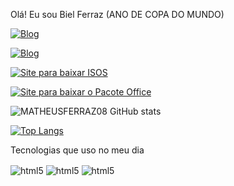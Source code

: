Olá! Eu sou Biel Ferraz (ANO DE COPA DO MUNDO)

[![Blog](https://img.shields.io/badge/Instagram-E4405F?style=for-the-badge&logo=instagram&logoColor=white)](https://www.instagram.com/__b.i.e.l__10/)


[![Blog](https://img.shields.io/badge/twitter-E4405F?style=for-the-badge&logo=twitter&logoColor=white)](https://twitter.com/M_Biel_Ferraz)


[![Site para baixar ISOS](https://img.shields.io/badge/Link_Para_Baixar_ISOS-3A33D1?style=for-the-badge&logo=ISOS&logoColor=white)](https://isosparatecnicos.blogspot.com/)

[![Site para baixar o Pacote Office](https://img.shields.io/badge/Link_Para_Baixar_o_Pacote_Office-3A33D1?style=for-the-badge&logo=ISOS&logoColor=white)](https://mega.nz/file/DQAGVZjQ#gbbu6ygpQYenxw1mDNZ0J67QVZG9jwt1qBlC2JUhOVo)

![MATHEUSFERRAZ08 GitHub stats](https://github-readme-stats.vercel.app/api?username=MATHEUSFERRAZ08&show_icons=true&theme=dracula)

[![Top Langs](https://github-readme-stats.vercel.app/api/top-langs/?username=MATHEUSFERRAZ08&exclude_repo=github-readme-stats,anuraghazra.github.io)](https://github.com/MATHEUSFERRAZ08/github-readme-stats)
          
          

Tecnologias que uso no meu dia


<img align="center" alt="html5" src="https://img.shields.io/badge/HTML-239120?style=for-the-badge&logo=html5&logoColor=white" />
 </div>


<img align="center" alt="html5" src="https://img.shields.io/badge/CSS-239120?&style=for-the-badge&logo=css3&logoColor=white" />
 </div>



<img align="center" alt="html5" src="https://img.shields.io/badge/C%23-239120?style=for-the-badge&logo=c-sharp&logoColor=white" />
 </div>
 



